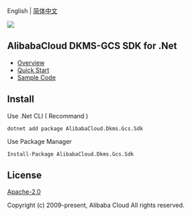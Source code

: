 English | [简体中文](README-CN.md)

![](https://aliyunsdk-pages.alicdn.com/icons/AlibabaCloud.svg)

## AlibabaCloud DKMS-GCS SDK for .Net

- [Overview](https://www.alibabacloud.com/help/key-management-service/latest/dedicated-kms-overview)
- [Quick Start](https://www.alibabacloud.com/help/key-management-service/latest/manage-dedicated-kms-instances)
- [Sample Code](/example)

## Install

Use .Net CLI ( Recommand )
```
dotnet add package AlibabaCloud.Dkms.Gcs.Sdk
```
Use Package Manager

```
Install-Package AlibabaCloud.Dkms.Gcs.Sdk

```

## License

[Apache-2.0](http://www.apache.org/licenses/LICENSE-2.0)

Copyright (c) 2009-present, Alibaba Cloud All rights reserved.

